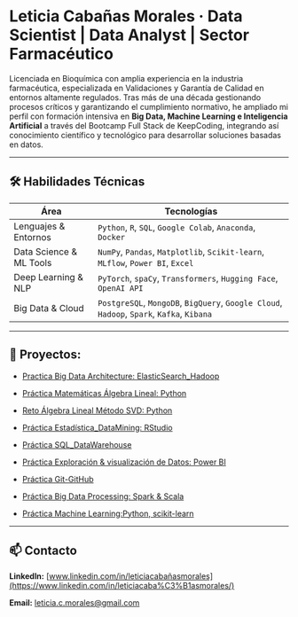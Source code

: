 # Leticia Cabañas Morales · Data Scientist | Data Analyst | Sector Farmacéutico

Licenciada en Bioquímica con amplia experiencia en la industria farmacéutica, especializada en Validaciones y Garantía de Calidad en entornos altamente regulados. Tras más de una década gestionando procesos críticos y garantizando el cumplimiento normativo, he ampliado mi perfil con formación intensiva en **Big Data, Machine Learning e Inteligencia Artificial** a través del Bootcamp Full Stack de KeepCoding, integrando así conocimiento científico y tecnológico para desarrollar soluciones basadas en datos.

---

## 🛠️ Habilidades Técnicas


| **Área**                  | **Tecnologías**                                                                                     |
|--------------------------|------------------------------------------------------------------------------------------------------|
| Lenguajes & Entornos    | `Python`, `R`, `SQL`, `Google Colab`, `Anaconda`, `Docker`                                          |
| Data Science & ML Tools | `NumPy`, `Pandas`, `Matplotlib`, `Scikit-learn`, `MLflow`, `Power BI`, `Excel`                           |
| Deep Learning & NLP     | `PyTorch`, `spaCy`, `Transformers`, `Hugging Face`, `OpenAI API`                          |
| Big Data & Cloud        | `PostgreSQL`, `MongoDB`, `BigQuery`, `Google Cloud`, `Hadoop`, `Spark`, `Kafka`, `Kibana`          |
          

---

## 📂  Proyectos:

* [Practica Big Data Architecture: ElasticSearch_Hadoop](https://github.com/Leticia2512/Practica-BigData_Architecture)

* [Práctica Matemáticas Álgebra Lineal: Python](https://github.com/Leticia2512/Practica-Matematicas_Algebra_Lineal)

* [Reto Álgebra Lineal Método SVD: Python](https://github.com/Leticia2512/Reto-Matematicas_Algebra-Lineal-SVD-imagenes)

* [Práctica Estadística_DataMining: RStudio](https://github.com/Leticia2512/Practica-Matematicas_Estadistica_DataMining)

* [Práctica SQL_DataWarehouse](https://github.com/Leticia2512/Practica-SQL-ETL-DataWarehouse)

* [Práctica Exploración & visualización de Datos: Power BI](https://github.com/Leticia2512/Practica-Exploracion-Visualizacion-de-Datos)

* [Práctica Git-GitHub](https://github.com/Leticia2512/Practica-Git-GitHub)

* [Práctica Big Data Processing: Spark & Scala](https://github.com/Leticia2512/Practica-Big-Data-Processing)
  
* [Práctica Machine Learning:Python, scikit-learn](https://github.com/Leticia2512/Practica-Machine_Learning)
  
 

___

## 📫 Contacto
**LinkedIn:** [www.linkedin.com/in/leticiacabañasmorales](https://www.linkedin.com/in/leticiacaba%C3%B1asmorales/)

**Email:** [leticia.c.morales@gmail.com](mailto:leticia.c.morales@gmail.com)

